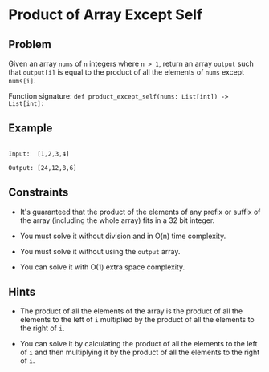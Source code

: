 # Product of Array Except Self
## Problem

Given an array `nums` of `n` integers where `n > 1`,  return an array `output` such that `output[i]` is equal to the product of all the elements of `nums` except `nums[i]`.

Function signature: `def product_except_self(nums: List[int]) -> List[int]:`


## Example

```

Input:  [1,2,3,4]

Output: [24,12,8,6]

```

## Constraints

* It's guaranteed that the product of the elements of any prefix or suffix of the array (including the whole array) fits in a 32 bit integer.

* You must solve it without division and in O(n) time complexity.

* You must solve it without using the `output` array.

* You can solve it with O(1) extra space complexity.

## Hints

* The product of all the elements of the array is the product of all the elements to the left of `i` multiplied by the product of all the elements to the right of `i`.

* You can solve it by calculating the product of all the elements to the left of `i` and then multiplying it by the product of all the elements to the right of `i`.
